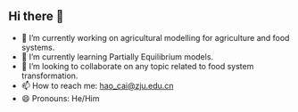 ## Hi there 👋
- 🔭 I’m currently working on agricultural modelling for agriculture and food systems.
- 🌱 I’m currently learning Partially Equilibrium models.
- 👯 I’m looking to collaborate on any topic related to food system transformation.
- 📫 How to reach me: hao_cai@zju.edu.cn
- 😄 Pronouns: He/Him
